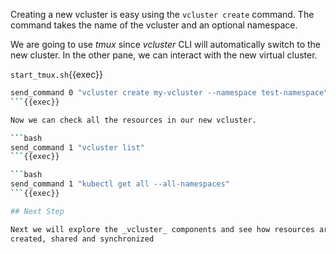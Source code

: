 Creating a new vcluster is easy using the `vcluster create` command. The command
takes the name of the vcluster and an optional namespace.

We are going to use _tmux_ since _vcluster_ CLI will automatically switch to the
new cluster. In the other pane, we can interact with the new virtual cluster.

`start_tmux.sh`{{exec}}

```bash
send_command 0 "vcluster create my-vcluster --namespace test-namespace"
```{{exec}}

Now we can check all the resources in our new vcluster.

```bash
send_command 1 "vcluster list"
```{{exec}}

```bash
send_command 1 "kubectl get all --all-namespaces"
```{{exec}}

## Next Step

Next we will explore the _vcluster_ components and see how resources are
created, shared and synchronized

